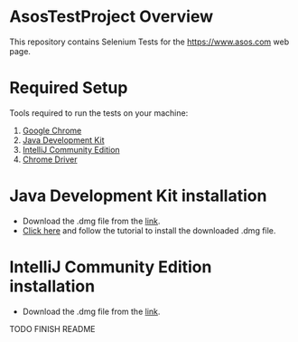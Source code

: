 # AsosTestProject Overview
This repository contains Selenium Tests for the https://www.asos.com web page.

# Required Setup
Tools required to run the tests on your machine:
1. [Google Chrome](https://www.google.com/chrome/?brand=CHBD&gclid=Cj0KCQiA7OnxBRCNARIsAIW53B9v6xVcdsb5nB1wYX6aZ7wYRUfQBWy_aEOnxCn6THwr95KeXnBP_qkaAo6JEALw_wcB&gclsrc=aw.ds)
2. [Java Development Kit](https://www.oracle.com/technetwork/java/javase/downloads/jdk8-downloads-2133151.html) 
3. [IntelliJ Community Edition](https://www.jetbrains.com/idea/download/#section=mac)
4. [Chrome Driver](https://chromedriver.chromium.org/downloads)

# Java Development Kit installation
 * Download the .dmg file from the [link](https://www.oracle.com/technetwork/java/javase/downloads/jdk8-downloads-2133151.html).
 * [Click here](https://docs.oracle.com/javase/10/install/installation-jdk-and-jre-macos.htm#JSJIG-GUID-2FE451B0-9572-4E38-A1A5-568B77B146DE) and follow the tutorial to install the downloaded .dmg file.

# IntelliJ Community Edition installation
 * Download the .dmg file from the [link](https://www.jetbrains.com/idea/download/#section=mac).
 
 
 TODO FINISH README
